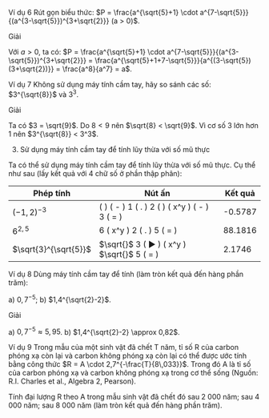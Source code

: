 Ví dụ 6 Rút gọn biểu thức: $P = \frac{a^{\sqrt{5}+1} \cdot a^{7-\sqrt{5}}}{(a^{3-\sqrt{5}})^{3+\sqrt{2}}} (a > 0)$.

Giải

Với $a > 0$, ta có: $P = \frac{a^{\sqrt{5}+1} \cdot a^{7-\sqrt{5}}}{(a^{3-\sqrt{5}})^{3+\sqrt{2}}} = \frac{a^{\sqrt{5}+1+7-\sqrt{5}}}{a^{(3-\sqrt{5})(3+\sqrt{2})}} = \frac{a^8}{a^7} = a$.

Ví dụ 7 Không sử dụng máy tính cầm tay, hãy so sánh các số: $3^{\sqrt{8}}$ và $3^3$.

Giải

Ta có $3 = \sqrt{9}$. Do $8 < 9$ nên $\sqrt{8} < \sqrt{9}$.
Vì cơ số 3 lớn hơn 1 nên $3^{\sqrt{8}} < 3^3$.

3. Sử dụng máy tính cầm tay để tính lũy thừa với số mũ thực

Ta có thể sử dụng máy tính cầm tay để tính lũy thừa với số mũ thực. Cụ thể như sau (lấy kết quả với 4 chữ số ở phần thập phân):

| Phép tính | Nút ấn | Kết quả |
|-----------|--------|---------|
| $(-1,2)^{-3}$ | ( ) ( - ) 1 ( . ) 2 ( ) ( x^y ) ( - ) 3 ( = ) | -0.5787 |
| $6^{2,5}$ | 6 ( x^y ) 2 ( . ) 5 ( = ) | 88.1816 |
| $\sqrt{3}^{\sqrt{5}}$ | $\sqrt{}$ 3 ( ▶ ) ( x^y ) $\sqrt{}$ 5 ( = ) | 2.1746 |

Ví dụ 8 Dùng máy tính cầm tay để tính (làm tròn kết quả đến hàng phần trăm):

a) $0,7^{-5}$;                   b) $1,4^{\sqrt{2}-2}$.

Giải

a) $0,7^{-5} \approx 5,95$.      b) $1,4^{\sqrt{2}-2} \approx 0,82$.

Ví dụ 9 Trong mẫu của một sinh vật đã chết T năm, tỉ số R của carbon phóng xạ còn lại và carbon không phóng xạ còn lại có thể được ước tính bằng công thức $R = A \cdot 2,7^{-\frac{T}{8\,033}}$. Trong đó A là tỉ số của carbon phóng xạ và carbon không phóng xạ trong cơ thể sống (Nguồn: R.I. Charles et al., Algebra 2, Pearson).

Tính đại lượng R theo A trong mẫu sinh vật đã chết đó sau 2 000 năm; sau 4 000 năm; sau 8 000 năm (làm tròn kết quả đến hàng phần trăm).